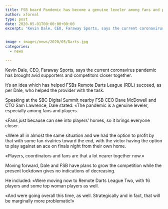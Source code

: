 ```yaml
---
title: FSB board Pandemic has become a genuine leveler among fans and players
author: xforeal 
type: post
date: 2020-05-01T00:00:00+00:00
excerpt: 'Kevin Dale, CEO, Faraway Sports, says the current coronavirus pandemic has brought avid supporters and competitors closer together '


image : images/news/2020/05/Darts.jpg
categories:
  - news

---
```

Kevin Dale, CEO, Faraway Sports, says the current coronavirus pandemic has brought avid supporters and competitors closer together. 

It&#8217;s an idea which has helped FSBs Remote Darts League (RDL) succeed, as per Dale, who helped the provider with the task. 

Speaking at the SBC Digital Summit nearby FSB CEO Dave McDowell and CTO Sam Lawrence, Dale stated: &#171;The pandemic is a genuine leveler, especially among fans and players. 

&#171;Fans just because can see into players&#8217; homes, so it brings everyone closer. 

&#171;Were all in almost the same situation and we had the option to profit by that with some fan rivalries toward the end, with the victor having the option to play against an ace on finals night from their own home. 

&#171;Players, coordinators and fans are that a lot nearer together now.&#187; 

Moving forward, Dale and FSB have plans to grow the competition while the present lockdown gives no indications of decreasing. 

He included: &#171;Were moving now to Remote Darts League Two, with 16 players and some top woman players as well. 

&#171;And were going overall this time, as well. Strategically and in fact, that will be marginally more problematic!&#187;